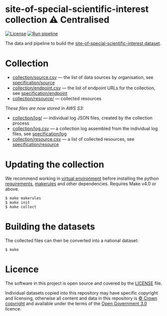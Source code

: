 # site-of-special-scientific-interest collection ⚠️ Centralised

[![License](https://img.shields.io/github/license/mashape/apistatus.svg)](https://github.com/digital-land/site-of-special-scientific-interest/blob/main/LICENSE)
[![Run pipeline](https://github.com/digital-land/site-of-special-scientific-interest-collection/actions/workflows/run.yml/badge.svg)](https://github.com/digital-land/site-of-special-scientific-interest-collection/actions/workflows/run.yml)

The data and pipeline to build the [site-of-special-scientific-interest dataset](https://www.digital-land.info/dataset/site-of-special-scientific-interest).

# Collection

* [collection/source.csv](collection/source.csv) — the list of data sources by organisation, see [specification/source](https://digital-land.github.io/specification/schema/source/)
* [collection/endpoint.csv](collection/endpoint.csv) — the list of endpoint URLs for the collection, see [specification/endpoint](https://digital-land.github.io/specification/schema/endpoint)
* [collection/resource/](collection/resource/) — collected resources

*These files are now stored in AWS S3:*

* [collection/log/](https://files.planning.data.gov.uk/site-of-special-scientific-interest-collection/collection/log/) — individual log JSON files, created by the collection process
* [collection/log.csv](https://files.planning.data.gov.uk/site-of-special-scientific-interest-collection/collection/log.csv) — a collection log assembled from the individual log files, see [specification/log](https://files.planning.data.gov.uk/site-of-special-scientific-interest-collection/https://digital-land.github.io/specification/schema/log)
* [collection/resource.csv](https://files.planning.data.gov.uk/site-of-special-scientific-interest-collection/collection/resource.csv) — a list of collected resources, see [specification/resource](https://files.planning.data.gov.uk/site-of-special-scientific-interest-collection/https://digital-land.github.io/specification/schema/resource)

# Updating the collection

We recommend working in [virtual environment](http://docs.python-guide.org/en/latest/dev/virtualenvs/) before installing the python [requirements](requirements.txt), [makerules](https://github.com/digital-land/makerules) and other dependencies. Requires Make v4.0 or above.

    $ make makerules
    $ make init
    $ make collect

# Building the datasets

The collected files can then be converted into a national dataset:

    $ make

# Licence

The software in this project is open source and covered by the [LICENSE](LICENSE) file.

Individual datasets copied into this repository may have specific copyright and licensing, otherwise all content and data in this repository is
[© Crown copyright](http://www.nationalarchives.gov.uk/information-management/re-using-public-sector-information/copyright-and-re-use/crown-copyright/)
and available under the terms of the [Open Government 3.0](https://www.nationalarchives.gov.uk/doc/open-government-licence/version/3/) licence.
